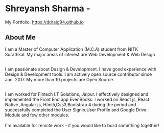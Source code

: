 # Shreyansh Sharma - 
My Portfolio.  https://ddraig94.github.io

## About Me
I am a Master of Computer Application (M.C.A) student from NITK Surathkal. My major areas of interest are Web Development & Web Design  <br><br>

I am passionate about Design & Development. I have good experience with Design & Development tools. I am actively open source contributor since Jan. 2017. My more than 10 projects are Open Source. <br><br>
  
I am worked for Fintech I.T Solutions, Jaipur. I effectively designed and implemented the Front End app EvenBooks. I worked on React js, React Native ,Angular js, Html5,Css3,Bootstrap 4 during the  period and successfully completed
the User Signin,User Profile and  Google Drive Module and few other modules. 
<br><br>
I'm available for remote work - if you would like to build something together!